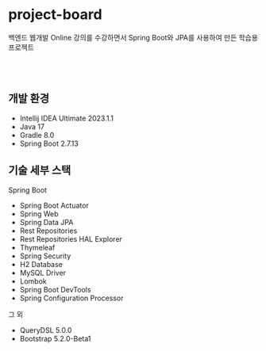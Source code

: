 # project-board
백엔드 웹개발 Online 강의를 수강하면서 Spring Boot와 JPA를 사용하여 만든 학습용 프로젝트


<br><br>



## 개발 환경

* Intellij IDEA Ultimate 2023.1.1
* Java 17
* Gradle 8.0
* Spring Boot 2.7.13

## 기술 세부 스택

Spring Boot

* Spring Boot Actuator
* Spring Web
* Spring Data JPA
* Rest Repositories
* Rest Repositories HAL Explorer
* Thymeleaf
* Spring Security
* H2 Database
* MySQL Driver
* Lombok
* Spring Boot DevTools
* Spring Configuration Processor

그 외

* QueryDSL 5.0.0
* Bootstrap 5.2.0-Beta1
